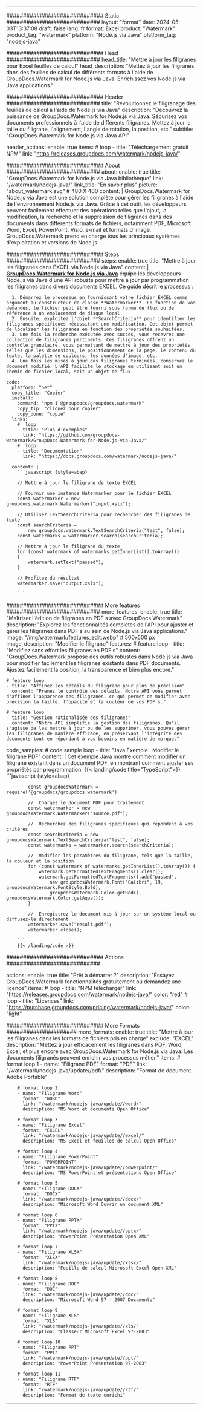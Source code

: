 
---
############################# Static ############################
layout: "format"
date:  2024-05-03T13:37:08
draft: false
lang: fr
format: Excel
product: "Watermark"
product_tag: "watermark"
platform: "Node.js via Java"
platform_tag: "nodejs-java"

############################# Head ############################
head_title: "Mettre à jour les filigranes pour Excel feuilles de calcul"
head_description: "Mettez à jour les filigranes dans des feuilles de calcul de différents formats à l'aide de GroupDocs.Watermark for Node.js via Java. Enrichissez vos Node.js via Java applications."

############################# Header ############################
title: "Révolutionnez le filigranage des feuilles de calcul à l'aide de Node.js via Java" 
description: "Découvrez la puissance de GroupDocs.Watermark for Node.js via Java. Sécurisez vos documents professionnels à l'aide de différents filigranes. Mettez à jour la taille du filigrane, l'alignement, l'angle de rotation, la position, etc."
subtitle: "GroupDocs.Watermark for Node.js via Java API" 

header_actions:
  enable: true
  items:
    #  loop
    - title: "Téléchargement gratuit NPM"
      link: "https://releases.groupdocs.com/watermark/nodejs-java/"
      
############################# About ############################
about:
    enable: true
    title: "GroupDocs.Watermark for Node.js via Java bibliothèque"
    link: "/watermark/nodejs-java/"
    link_title: "En savoir plus"
    picture: "about_watermark.svg" # 480 X 400
    content: |
       GroupDocs.Watermark for Node.js via Java est une solution complète pour gérer les filigranes à l'aide de l'environnement Node.js via Java. Grâce à cet outil, les développeurs peuvent facilement effectuer des opérations telles que l'ajout, la modification, la recherche et la suppression de filigranes dans des documents dans différents formats de fichiers, notamment PDF, Microsoft Word, Excel, PowerPoint, Visio, e-mail et formats d'image. GroupDocs.Watermark prend en charge tous les principaux systèmes d'exploitation et versions de Node.js.

############################# Steps ############################
steps:
    enable: true
    title: "Mettre à jour les filigranes dans EXCEL via Node.js via Java"
    content: |
      **[GroupDocs.Watermark for Node.js via Java](https://products.groupdocs.com/watermark/nodejs-java/)** équipe les développeurs Node.js via Java d'une API robuste pour mettre à jour par programmation les filigranes dans divers documents EXCEL. Ce guide décrit le processus :
      
      1. Démarrez le processus en fournissant votre fichier EXCEL comme argument au constructeur de classe **Watermarker**. En fonction de vos demandes, le fichier peut être fourni sous forme de flux ou de référence à un emplacement de disque local.
      2. Ensuite, exploitez l'objet **SearchCriteria** pour identifier les filigranes spécifiques nécessitant une modification. Cet objet permet de localiser les filigranes en fonction des propriétés souhaitées.
      3. Une fois la recherche exécutée avec succès, vous recevrez une collection de filigranes pertinents. Ces filigranes offrent un contrôle granulaire, vous permettant de mettre à jour des propriétés telles que les dimensions, le positionnement de la page, le contenu du texte, la palette de couleurs, les données d'image, etc.
      4. Une fois les mises à jour des filigranes terminées, conservez le document modifié. L'API facilite le stockage en utilisant soit un chemin de fichier local, soit un objet de flux.
   
    code:
      platform: "net"
      copy_title: "Copier"
      install:
        command: "npm i @groupdocs/groupdocs.watermark"
        copy_tip: "cliquez pour copier"
        copy_done: "copié"
      links:
        #  loop
        - title: "Plus d'exemples"
          link: "https://github.com/groupdocs-watermark/GroupDocs.Watermark-for-Node.js-via-Java/"
        #  loop
        - title: "Documentation"
          link: "https://docs.groupdocs.com/watermark/nodejs-java/"
          
      content: |
        ```javascript {style=abap}

        // Mettre à jour le filigrane de texte EXCEL

        // Fournir une instance Watermarker pour le fichier EXCEL
        const watermarker = new groupdocs.watermark.Watermarker("input.xslx");

        // Utilisez TextSearchCriteria pour rechercher des filigranes de texte
        const searchCriteria = 
            new groupdocs.watermark.TextSearchCriteria("test", false);
        const watermarks = watermarker.search(searchCriteria);
        
        // Mettre à jour le filigrane du texte
        for (const watermark of watermarks.getInnerList().toArray())
        {
            watermark.setText("passed");
        }

        // Profitez du résultat
        watermarker.save("output.xslx");
        
        ```            

############################# More features ############################
more_features:
  enable: true
  title: "Maîtriser l'édition de filigranes en PDF s avec GroupDocs.Watermark"
  description: "Explorez les fonctionnalités complètes de l'API pour ajuster et gérer les filigranes dans PDF s au sein de Node.js via Java applications."
  image: "/img/watermark/features_edit.webp" # 500x500 px
  image_description: "Modifier le filigrane"
  features:
    # feature loop
    - title: "Modifiez sans effort les filigranes en PDF s"
      content: "GroupDocs.Watermark propose des outils robustes dans Node.js via Java pour modifier facilement les filigranes existants dans PDF documents. Ajustez facilement la position, la transparence et bien plus encore."

    # feature loop
    - title: "Affinez les détails du filigrane pour plus de précision"
      content: "Prenez le contrôle des détails. Notre API vous permet d'affiner l'apparence des filigranes, ce qui permet de modifier avec précision la taille, l'opacité et la couleur de vos PDF s."

    # feature loop
    - title: "Gestion rationalisée des filigranes"
      content: "Notre API simplifie la gestion des filigranes. Qu'il s'agisse de les mettre à jour ou de les supprimer, vous pouvez gérer les filigranes de manière efficace, en préservant l'intégrité des documents tout en répondant à vos besoins en matière de marque."
      
  code_samples:
    # code sample loop
    - title: "Java Exemple : Modifier le filigrane PDF"
      content: |
        Cet exemple Java montre comment modifier un filigrane existant dans un document PDF, en montrant comment ajuster ses propriétés par programmation.
        {{< landing/code title="TypeScript">}}
        ```javascript {style=abap}
        
            const groupdocsWatermark = require('@groupdocs/groupdocs.watermark')

            //  Chargez le document PDF pour traitement
            const watermarker = new groupdocsWatermark.Watermarker("source.pdf");

            //  Recherchez des filigranes spécifiques qui répondent à vos critères
            const searchCriteria = new groupdocsWatermark.TextSearchCriteria("test", false);
            const watermarks = watermarker.search(searchCriteria);
  
            //  Modifier les paramètres du filigrane, tels que la taille, la couleur et la position
            for (const watermark of watermarks.getInnerList().toArray()) {
                watermark.getFormattedTextFragments().clear();
                watermark.getFormattedTextFragments().add("passed", 
                    new groupdocsWatermark.Font("Calibri", 19, groupdocsWatermark.FontStyle.Bold), 
                    groupdocsWatermark.Color.getRed(), groupdocsWatermark.Color.getAqua());
            }

            //  Enregistrez le document mis à jour sur un système local ou diffusez-le directement
            watermarker.save("result.pdf");
            watermarker.close();

        ```
        {{< /landing/code >}}


############################# Actions ############################

actions:
  enable: true
  title: "Prêt à démarrer ?"
  description: "Essayez GroupDocs.Watermark fonctionnalités gratuitement ou demandez une licence"
  items:
    #  loop
    - title: "NPM télécharger"
      link: "https://releases.groupdocs.com/watermark/nodejs-java/"
      color: "red"
        #  loop
    - title: "Licences"
      link: "https://purchase.groupdocs.com/pricing/watermark/nodejs-java/"
      color: "light"


############################# More Formats #####################
more_formats:
    enable: true
    title: "Mettre à jour les filigranes dans les formats de fichiers pris en charge"
    exclude: "EXCEL"
    description: "Mettez à jour efficacement les filigranes dans PDF, Word, Excel, et plus encore avec GroupDocs.Watermark for Node.js via Java. Les documents filigranés peuvent enrichir vos processus métier."
    items: 
        # format loop 1
        - name: "Filigrane PDF"
          format: "PDF"
          link: "/watermark/nodejs-java/update//pdf/"
          description: "Format de document Adobe Portable"

        # format loop 2
        - name: "Filigrane Word"
          format: "WORD"
          link: "/watermark/nodejs-java/update//word/"
          description: "MS Word et documents Open Office"
          
        # format loop 3
        - name: "Filigrane Excel"
          format: "EXCEL"
          link: "/watermark/nodejs-java/update//excel/"
          description: "MS Excel et feuilles de calcul Open Office"

        # format loop 4
        - name: "Filigrane PowerPoint"
          format: "POWERPOINT"
          link: "/watermark/nodejs-java/update//powerpoint/"
          description: "MS PowerPoint et présentations Open Office"

        # format loop 5
        - name: "Filigrane DOCX"
          format: "DOCX"
          link: "/watermark/nodejs-java/update//docx/"
          description: "Microsoft Word Ouvrir un document XML"
          
        # format loop 6
        - name: "Filigrane PPTX"
          format: "PPTX"
          link: "/watermark/nodejs-java/update//pptx/"
          description: "PowerPoint Présentation Open XML"
          
        # format loop 7
        - name: "Filigrane XLSX"
          format: "XLSX"
          link: "/watermark/nodejs-java/update//xlsx/"
          description: "Feuille de calcul Microsoft Excel Open XML"

        # format loop 8
        - name: "Filigrane DOC"
          format: "DOC"
          link: "/watermark/nodejs-java/update//doc/"
          description: "Microsoft Word 97 - 2007 Documento"

        # format loop 9
        - name: "Filigrane XLS"
          format: "XLS"
          link: "/watermark/nodejs-java/update//xls/"
          description: "Classeur Microsoft Excel 97-2003"

        # format loop 10
        - name: "Filigrane PPT"
          format: "PPT"
          link: "/watermark/nodejs-java/update//ppt/"
          description: "PowerPoint Présentation 97-2003"

        # format loop 11
        - name: "Filigrane RTF"
          format: "RTF"
          link: "/watermark/nodejs-java/update//rtf/"
          description: "Format de texte enrichi"

---